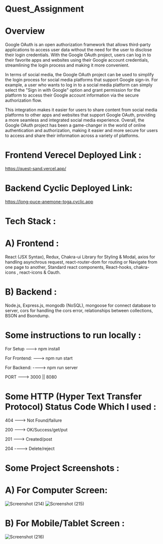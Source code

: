 # Quest_Assignment
# Overview
Google OAuth is an open authorization framework that allows third-party applications to access user data without the need for the user to disclose their login credentials. With the Google OAuth project, users can log in to their favorite apps and websites using their Google account credentials, streamlining the login process and making it more convenient.

In terms of social media, the Google OAuth project can be used to simplify the login process for social media platforms that support Google sign-in. For example, a user who wants to log in to a social media platform can simply select the "Sign in with Google" option and grant permission for the platform to access their Google account information via the secure authorization flow.

This integration makes it easier for users to share content from social media platforms to other apps and websites that support Google OAuth, providing a more seamless and integrated social media experience. Overall, the Google OAuth project has been a game-changer in the world of online authentication and authorization, making it easier and more secure for users to access and share their information across a variety of platforms.

# Frontend Verecel Deployed Link :
https://quest-sand.vercel.app/
# Backend Cyclic Deployed Link: 
https://long-puce-anemone-toga.cyclic.app

# Tech Stack :
# A) Frontend :
React (JSX Syntax), Redux, Chakra-ui Library for Styling & Modal, axios for handling asynchrous request, react-router-dom for routing or Navigate from one page to another, Standard react components, React-hooks, chakra-icons , react-icons & Oauth.
# B) Backend :
Node.js, Express.js, mongodb (NoSQL), mongoose for connect database to server, cors for handling the cors error, relationships between collections, BSON and Bsondump.

# Some instructions to run locally :
For Setup ---> npm install

For Frontend: ---> npm run start

For Backend: ----> npm run server

PORT ---> 3000 || 8080

# Some HTTP (Hyper Text Transfer Protocol) Status Code Which I used :
404 ---> Not Found/failure

200 --->  OK/Success/get/put

201 ---> Created/post

204 ----> Delete/reject

# Some Project Screenshots :
# A) For Computer Screen:
![Screenshot (214)](https://user-images.githubusercontent.com/104748364/233640526-96dbbaeb-ab73-484c-8520-ed7637e540bd.png)
![Screenshot (215)](https://user-images.githubusercontent.com/104748364/233640546-c01f6e26-85b1-42c5-9e01-e358eee937f7.png)
# B) For Mobile/Tablet Screen :
![Screenshot (216)](https://user-images.githubusercontent.com/104748364/233640579-dcbb2750-d5fb-4747-83c8-872e779a1116.png)

